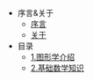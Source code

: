 <!-- _sidebar.md -->

* 序言&关于
  * [序言](/ProjectDocs/Docsify使用指南.md) <!--注意这里是相对路径-->
  * [关于](README.md)
* 目录
  * [1.图形学介绍](md/1.图形学介绍.md "图形学介绍")
  * [2.基础数学知识](md/2.基础数学知识 "基础数学知识")